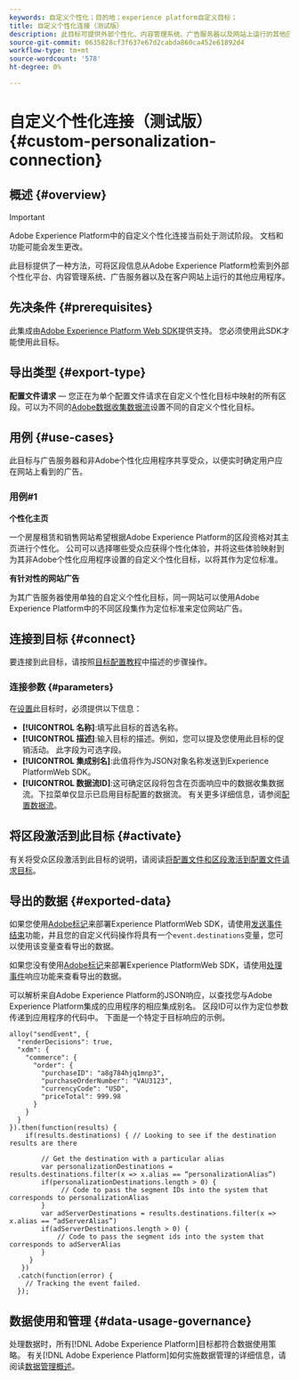 ```yaml
---
keywords: 自定义个性化；目的地；experience platform自定义目标；
title: 自定义个性化连接（测试版）
description: 此目标可提供外部个性化、内容管理系统、广告服务器以及网站上运行的其他应用程序，以便从Adobe Experience Platform中检索区段信息。 此目标根据用户配置文件的区段成员资格提供实时1:1和个性化。
source-git-commit: 0635828cf3f637e67d2cabda860ca452e61892d4
workflow-type: tm+mt
source-wordcount: '578'
ht-degree: 0%

---
```


# 自定义个性化连接（测试版） {#custom-personalization-connection}

## 概述 {#overview}

>[!IMPORTANT]
>
>Adobe Experience Platform中的自定义个性化连接当前处于测试阶段。 文档和功能可能会发生更改。

此目标提供了一种方法，可将区段信息从Adobe Experience Platform检索到外部个性化平台、内容管理系统、广告服务器以及在客户网站上运行的其他应用程序。

## 先决条件 {#prerequisites}

此集成由[Adobe Experience Platform Web SDK](../../../edge/home.md)提供支持。 您必须使用此SDK才能使用此目标。

## 导出类型 {#export-type}

**配置文件请求**  — 您正在为单个配置文件请求在自定义个性化目标中映射的所有区段。可以为不同的[Adobe数据收集数据流](../../../edge/fundamentals/datastreams.md)设置不同的自定义个性化目标。

## 用例 {#use-cases}

此目标与广告服务器和非Adobe个性化应用程序共享受众，以便实时确定用户应在网站上看到的广告。

### 用例#1

**个性化主页**

一个房屋租赁和销售网站希望根据Adobe Experience Platform的区段资格对其主页进行个性化。 公司可以选择哪些受众应获得个性化体验，并将这些体验映射到为其非Adobe个性化应用程序设置的自定义个性化目标，以将其作为定位标准。

**有针对性的网站广告**

为其广告服务器使用单独的自定义个性化目标，同一网站可以使用Adobe Experience Platform中的不同区段集作为定位标准来定位网站广告。

## 连接到目标 {#connect}

要连接到此目标，请按照[目标配置教程](../../ui/connect-destination.md)中描述的步骤操作。

### 连接参数 {#parameters}

在[设置](../../ui/connect-destination.md)此目标时，必须提供以下信息：

* **[!UICONTROL 名称]**:填写此目标的首选名称。
* **[!UICONTROL 描述]**:输入目标的描述。例如，您可以提及您使用此目标的促销活动。 此字段为可选字段。
* **[!UICONTROL 集成别名]**:此值将作为JSON对象名称发送到Experience PlatformWeb SDK。
* **[!UICONTROL 数据流ID]**:这可确定区段将包含在页面响应中的数据收集数据流。下拉菜单仅显示已启用目标配置的数据流。 有关更多详细信息，请参阅[配置数据流](../../../edge/fundamentals/datastreams.md)。

## 将区段激活到此目标 {#activate}

有关将受众区段激活到此目标的说明，请阅读[将配置文件和区段激活到配置文件请求目标](../../ui/activate-profile-request-destinations.md)。

## 导出的数据 {#exported-data}

如果您使用[Adobe标记](../../../tags/home.md)来部署Experience PlatformWeb SDK，请使用[发送事件结束](../../../edge/extension/event-types.md)功能，并且您的自定义代码操作将具有一个`event.destinations`变量，您可以使用该变量查看导出的数据。

如果您没有使用[Adobe标记](../../../tags/home.md)来部署Experience PlatformWeb SDK，请使用[处理事件](../../../edge/fundamentals/tracking-events.md#handling-responses-from-events)响应功能来查看导出的数据。

可以解析来自Adobe Experience Platform的JSON响应，以查找您与Adobe Experience Platform集成的应用程序的相应集成别名。 区段ID可以作为定位参数传递到应用程序的代码中。 下面是一个特定于目标响应的示例。

```
alloy("sendEvent", {
  "renderDecisions": true,
  "xdm": {
    "commerce": {
      "order": {
        "purchaseID": "a8g784hjq1mnp3",
        "purchaseOrderNumber": "VAU3123",
        "currencyCode": "USD",
        "priceTotal": 999.98
      }
    }
  }
}).then(function(results) {
    if(results.destinations) { // Looking to see if the destination results are there
 
        // Get the destination with a particular alias
        var personalizationDestinations = results.destinations.filter(x => x.alias == “personalizationAlias”)
        if(personalizationDestinations.length > 0) {
             // Code to pass the segment IDs into the system that corresponds to personalizationAlias
        }
        var adServerDestinations = results.destinations.filter(x => x.alias == “adServerAlias”)
        if(adServerDestinations.length > 0) {
            // Code to pass the segment ids into the system that corresponds to adServerAlias
        }
     }
   })
  .catch(function(error) {
    // Tracking the event failed.
  });
```


## 数据使用和管理 {#data-usage-governance}

处理数据时，所有[!DNL Adobe Experience Platform]目标都符合数据使用策略。 有关[!DNL Adobe Experience Platform]如何实施数据管理的详细信息，请阅读[数据管理概述](../../../data-governance/home.md)。
